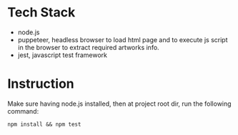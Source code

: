 # Tech Stack
* node.js
* puppeteer, headless browser to load html page and to execute js script in the browser to extract required artworks info.
* jest, javascript test framework

# Instruction
Make sure having node.js installed, then at project root dir, run the following command:
```
npm install && npm test
```